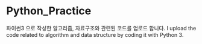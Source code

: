 # Python_Practice
파이썬3 으로 작성한 알고리즘, 자료구조와 관련된 코드를 업로드 합니다.
I upload the code related to algorithm and data structure by coding it with Python 3.
